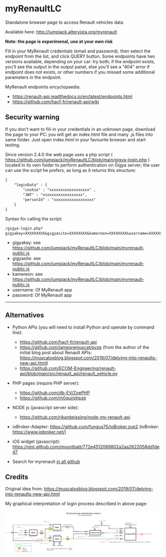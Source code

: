 # myRenaultLC
 Standalone browser page to access Renault vehicles data
 
Available here: http://jumpjack.altervista.org/myrenault
 
 **Note: the page is experimenal, use at your own risk**

Fill in your MyRenault credentials (email and password), then select the endpoint from the list, and click QUERY button. Some endpoints have two versions available, depending on your car: try both; if the endpoint exists, you'll see the output in the output panel, else you'll see a "404" error if endpoint does not exists, or other numbers if you missed some additional parameters in the endpoint.

MyRenault endpoints encyclopaedia:

 - https://renault-api.readthedocs.io/en/latest/endpoints.html
 - https://github.com/hacf-fr/renault-api/wiki

Security warning
----------------

If you don't want to fill-in your credentials in an unknown page, download the page to your PC: you will get an index.html file and many .js files into same folder. Just open index.html in your favourite browser and start testing.

Since version 2.4.0 the web page uses a php script ( https://github.com/jumpjack/myRenaultLC/blob/main/gigya-login.php ) located in its own folder to perform authentication on Gigya server; the user can use the script he prefers, as long as it returns this structure:


	{
		"loginData" : {
			"cookie" : "xxxxxxxxxxxxxxxxxx" ,
			"JWT" : "xxxxxxxxxxxxxxxxxx",
			"personId" : "xxxxxxxxxxxxxxxxxx"
		}
	}

Syntax for calling the script:

    /gigya-login.php?gigyakey=XXXXXXXXX&gigyasite=XXXXXXXX&kamereon=XXXXXXXX&username=XXXXXXXXX&password=XXXXXXXX

- gigyakey:  see https://github.com/jumpjack/myRenaultLC/blob/main/myrenault-public.js
- gigyasite: see https://github.com/jumpjack/myRenaultLC/blob/main/myrenault-public.js
- kamereon:  see https://github.com/jumpjack/myRenaultLC/blob/main/myrenault-public.js
- username: Of MyRenault app
- password: Of MyRenault app



---------

Alternatives
-------------

 - Python APIs (you will need to install Python and operate by command line):
    - https://github.com/hacf-fr/renault-api  
    - https://github.com/jamesremuscat/pyze (from the author of the initial blog post about Renault APIs: https://muscatoxblog.blogspot.com/2019/07/delving-into-renaults-new-api.html)
    - https://github.com/ECOM-Engineering/renault-api/blob/main/src/renault_api/renault_vehicle.py

 - PHP pages (require PHP server):
   - https://github.com/db-EV/ZoePHP
   - https://github.com/m0qui/phpze

- NODE js (javascript server side):
   - https://github.com/rikardwissing/node-my-renault-api
 
 
 - ioBroker-Adapter: https://github.com/fungus75/ioBroker.zoe2  (ioBroker: https://www.iobroker.net/)
 - iOS widget (javascript): https://gist.github.com/mountbatt/772e4512089802a2aa2622058dd1ded7


 - Search for myrenault <a href="https://github.com/search?q=myrenault">in all github</a>

Credits
-------

Original idea from: https://muscatoxblog.blogspot.com/2019/07/delving-into-renaults-new-api.html

My graphical interpretation of login process described in above page:

<img src="login-schematic.png">
